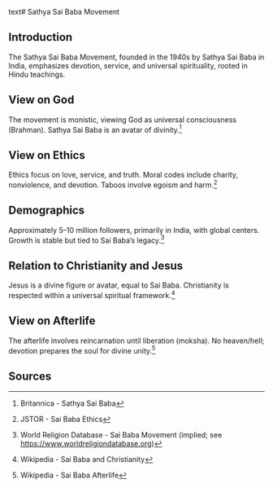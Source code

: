 text# Sathya Sai Baba Movement
## Introduction
The Sathya Sai Baba Movement, founded in the 1940s by Sathya Sai Baba in India, emphasizes devotion, service, and universal spirituality, rooted in Hindu teachings.
## View on God
The movement is monistic, viewing God as universal consciousness (Brahman). Sathya Sai Baba is an avatar of divinity.[^21]
## View on Ethics
Ethics focus on love, service, and truth. Moral codes include charity, nonviolence, and devotion. Taboos involve egoism and harm.[^22]
## Demographics
Approximately 5–10 million followers, primarily in India, with global centers. Growth is stable but tied to Sai Baba’s legacy.[^23]
## Relation to Christianity and Jesus
Jesus is a divine figure or avatar, equal to Sai Baba. Christianity is respected within a universal spiritual framework.[^24]
## View on Afterlife
The afterlife involves reincarnation until liberation (moksha). No heaven/hell; devotion prepares the soul for divine unity.[^25]
## Sources
[^21]: Britannica - Sathya Sai Baba[](https://www.britannica.com/topic/Sathya-Sai-Baba)
[^22]: JSTOR - Sai Baba Ethics[](https://www.jstor.org/stable/3260779)
[^23]: World Religion Database - Sai Baba Movement (implied; see https://www.worldreligiondatabase.org)
[^24]: Wikipedia - Sai Baba and Christianity[](https://en.wikipedia.org/wiki/Sathya_Sai_Baba#Christianity)
[^25]: Wikipedia - Sai Baba Afterlife[](https://en.wikipedia.org/wiki/Sathya_Sai_Baba#Afterlife)
